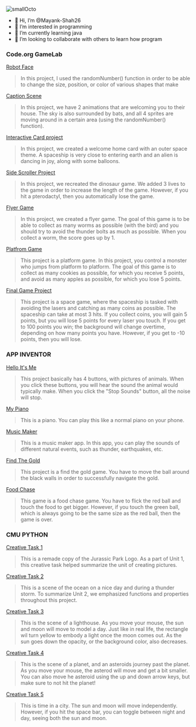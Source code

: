 ![smallOcto](https://github.com/Mayank-Shah26/Mayank-Shah26/assets/137120134/5cd1af3b-85d4-4099-9ff9-0fa3e62a6ec4)

- 👋 Hi, I’m @Mayank-Shah26
- 👀 I’m interested in programming
- 🌱 I’m currently learning java
- 🤝 I’m looking to collaborate with others to learn how program 

### Code.org GameLab

[Robot Face](https://Mayank-Shah26.github.io/Robot-Face/)
> In this project, I used the randomNumber() function in order to be able to change the size, position, or color of various shapes that make

 [Caption Scene](https://studio.code.org/projects/gamelab/i1760f3KXz9lHjvkUEgxoXpUTni2J6cf_DVEEH75IlQ)
> In this project, we have 2 animations that are welcoming you to their house. The sky is also surrounded by bats, and all 4 sprites are moving around in a certain area (using the randomNumber() function).

[Interactive Card project](https://studio.code.org/projects/gamelab/obu6p5uFlzh8f7YIQveOQKP2frqsxySBXbRBvy-w9WM)
> In this project, we created a welcome home card with an outer space theme. A spaceship is very close to entering earth and an alien is dancing in joy, along with some balloons.

[Side Scroller Project](https://studio.code.org/projects/gamelab/6aebCVkCl55ofvL9_qQpNuRZuojWRrW3yE_UFSdYhR0)
> In this project, we recreated the dinosaur game. We added 3 lives to the game in order to increase the length of the game. However, if you hit a pterodactyl, then you automatically lose the game.

[Flyer Game](https://studio.code.org/projects/gamelab/_da78GVa7rxXze-C-1pLy_rWxX7CPbhKMGLRxR9Qwjo)
> In this project, we created a flyer game. The goal of this game is to be able to collect as many worms as possible (with the bird) and you should try to avoid the thunder bolts as much as possible. When you collect a worm, the score goes up by 1.

[Platfrom Game](https://studio.code.org/projects/gamelab/9TMpOJqSesDjiDC9_qFbzF0h7cVD1eFXGqS3S0puk-A)
> This project is a platform game. In this project, you control a monster who jumps from platform to platform. The goal of this game is to collect as many cookies as possible, for which you receive 5 points, and avoid as many apples as possible, for which you lose 5 points.

[Final Game Project](https://studio.code.org/projects/gamelab/dNP16wqmX6TXRtSsU00_muTCXu80C5N3J2ARrXTMRTU)
> This project is a space game, where the spaceship is tasked with avoiding the lasers and catching as many coins as possible. The spaceship can take at most 3 hits. If you collect coins, you will gain 5 points, but you will lose 5 points for every laser you touch. If you get to 100 points you win; the background will change overtime, depending on how many points you have. However, if you get to -10 points, then you will lose.

### APP INVENTOR 

[Hello It's Me](https://ai2.appinventor.mit.edu/#6588645982994432)
> This project basically has 4 buttons, with pictures of animals. When you click these buttons, you will hear the sound the animal would typically make. When you click the "Stop Sounds" button, all the noise will stop.

[My Piano]([https://ai2.appinventor.mit.edu/#6588645982994432](https://ai2.appinventor.mit.edu/#5874983571947520))
> This is a piano. You can play this like a normal piano on your phone.

[Music Maker](https://ai2.appinventor.mit.edu/#4649461697347584)
> This is a music maker app. In this app, you can play the sounds of different natural events, such as thunder, earthquakes, etc.

[Find The Gold](https://ai2.appinventor.mit.edu/#5529173827125248)
> This project is a find the gold game. You have to move the ball around the black walls in order to successfully navigate the gold.

[Food Chase](https://ai2.appinventor.mit.edu/#6354830192672768)
>This game is a food chase game. You have to flick the red ball and touch the food to get bigger. However, if you touch the green ball, which is always going to be the same size as the red ball, then the game is over.

### CMU PYTHON
[Creative Task 1](https://academy.cs.cmu.edu/exercise/4132/)
> This is a remade copy of the Jurassic Park Logo. As a part of Unit 1, this creative task helped summarize the unit of creating pictures.

[Creative Task 2](https://academy.cs.cmu.edu/sharing/yellowGreenHorse1778)
> This is a scene of the ocean on a nice day and during a thunder storm. To summarize Unit 2, we emphasized functions and properties throughout this project.

[Creative Task 3](https://academy.cs.cmu.edu/sharing/springGreenHamster4489)
> This is the scene of a lighthouse. As you move your mouse, the sun and moon will move to model a day. Just like in real life, the rectangle wil turn yellow to embody a light once the moon comes out. As the sun goes down the opacity, or the background color, also decreases.

[Creative Task 4](https://academy.cs.cmu.edu/sharing/oliveDrabSheep2662)
> This is the scene of a planet, and an asteroids journey past the planet. As you move your mouse, the asterod will move and get a bit smaller. You can also move he asteroid using the up and down arrow keys, but make sure to not hit the planet!

[Creative Task 5](https://academy.cs.cmu.edu/sharing/thistleSquirrel2858)
> This is time in a city. The sun and moon will move independently. However, if you hit the space bar, you can toggle between night and day, seeing both the sun and moon.
